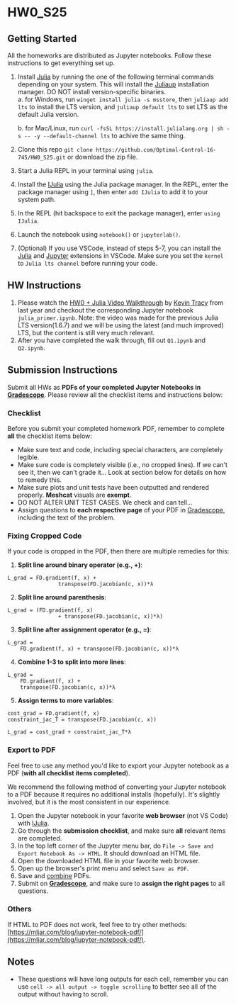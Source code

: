 # HW0_S25

## Getting Started
All the homeworks are distributed as Jupyter notebooks. Follow these instructions to get everything set up.

1. Install [Julia](https://julialang.org/) by running the one of the following terminal commands depending on your system. This will install the [Juliaup](https://github.com/JuliaLang/juliaup) installation manager. DO NOT install version-specific binaries.  
   a. for Windows, run `winget install julia -s msstore`, then `juliaup add lts` to install the LTS version, and `juliaup default lts` to set LTS as the default Julia version.
   
   b. for Mac/Linux, run `curl -fsSL https://install.julialang.org | sh -s -- -y --default-channel lts` to achive the same thing.
2. Clone this repo `git clone https://github.com/Optimal-Control-16-745/HW0_S25.git` or download the zip file.
3. Start a Julia REPL in your terminal using `julia`.
4. Install the [IJulia](https://github.com/JuliaLang/IJulia.jl) using the Julia package manager. In the REPL, enter the package manager using `]`, then enter `add IJulia` to add it to your system path.
5. In the REPL (hit backspace to exit the package manager), enter `using IJulia`.
6. Launch the notebook using `notebook()` or `jupyterlab()`.
7. (Optional) If you use VSCode, instead of steps 5-7, you can install the [Julia](https://code.visualstudio.com/docs/languages/julia) and [Jupyter](https://marketplace.visualstudio.com/items?itemName=ms-toolsai.jupyter) extensions in VSCode. Make sure you set the `kernel` to `Julia lts channel` before running your code.

## HW Instructions 
1. Please watch the [HW0 + Julia Video Walkthrough](https://www.youtube.com/watch?v=RetAn_9AOMg) by [Kevin Tracy](https://kevintracy.info/) from last year and checkout the corresponding Jupyter notebook `julia_primer.ipynb`. Note: the video was made for the previous Julia LTS version(1.6.7) and we will be using the latest (and much improved) LTS, but the content is still very much relevant.
2. After you have completed the walk through, fill out `Q1.ipynb` and `Q2.ipynb`.

## Submission Instructions

Submit all HWs as **PDFs of your completed Jupyter Notebooks in [Gradescope](https://www.gradescope.com/courses/952874)**. Please review all the checklist items and instructions below:

### Checklist

Before you submit your completed homework PDF, remember to complete **all** the checklist items below:

- Make sure text and code, including special characters, are completely legible.
- Make sure code is completely visible (i.e., no cropped lines). If we can't see it, then we can't grade it... Look at section below for details on how to remedy this.
- Make sure plots and unit tests have been outputted and rendered properly. **Meshcat** visuals are **exempt**.
- DO NOT ALTER UNIT TEST CASES. We check and can tell...
- Assign questions to **each respective page** of your PDF in [Gradescope](https://www.gradescope.com/courses/952874), including the text of the problem.

### Fixing Cropped Code

If your code is cropped in the PDF, then there are multiple remedies for this:

1. **Split line around binary operator (e.g., +)**:
```
L_grad = FD.gradient(f, x) +
                transpose(FD.jacobian(c, x))*λ
```
2. **Split line around parenthesis**:
```
L_grad = (FD.gradient(f, x)
                + transpose(FD.jacobian(c, x))*λ)
```
3. **Split line after assignment operator (e.g., =)**:
```
L_grad = 
    FD.gradient(f, x) + transpose(FD.jacobian(c, x))*λ
```
4. **Combine 1-3 to split into more lines**:
```
L_grad = 
    FD.gradient(f, x) +
    transpose(FD.jacobian(c, x))*λ
```

5. **Assign terms to more variables**:
```
cost_grad = FD.gradient(f, x)
constraint_jac_T = transpose(FD.jacobian(c, x))

L_grad = cost_grad + constraint_jac_T*λ
```

### Export to PDF

Feel free to use any method you'd like to export your Jupyter notebook as a PDF (**with all checklist items completed**). 

We recommend the following method of converting your Jupyter notebook to a PDF because it requires no additional installs (hopefully). It's slightly involved, but it is the most consistent in our experience.

1. Open the Jupyter notebook in your favorite **web browser** (not VS Code) with [IJulia](https://github.com/JuliaLang/IJulia.jl).
2. Go through the **submission checklist**, and make sure **all** relevant items are completed.
3. In the top left corner of the Jupyter menu bar, do `File -> Save and Export Notebook As -> HTML`. It should download an HTML file.
4. Open the downloaded HTML file in your favorite web browser.
5. Open up the browser's print menu and select `Save as PDF`.
6. Save and [combine](https://www.adobe.com/acrobat/online/merge-pdf.html) PDFs. 
7. Submit on **[Gradescope](https://www.gradescope.com/courses/952874)**, and make sure to **assign the right pages** to all questions.

### Others

If HTML to PDF does not work, feel free to try other methods: [https://mljar.com/blog/jupyter-notebook-pdf/](https://mljar.com/blog/jupyter-notebook-pdf/).



## Notes 

- These questions will have long outputs for each cell, remember you can use `cell -> all output -> toggle scrolling` to better see all of the output without having to scroll. 

